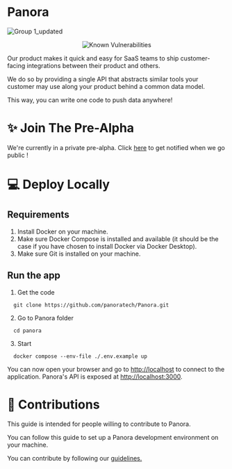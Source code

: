 # **Panora**

![Group 1_updated](https://github.com/panoratech/Panora/assets/39710677/c9a35848-7b48-43af-bd6c-6a5257e19bea)

<div style="text-align:center">
  <img src="https://snyk.io/test/github/panoratech/Panora/badge.svg" alt="Known Vulnerabilities">
</div>

Our product makes it quick and easy for SaaS teams to ship customer-facing integrations between their product and others.

We do so by providing a single API that abstracts similar tools your customer may use along your product behind a common data model.

This way, you can write one code to push data anywhere!

# ✨ Join The Pre-Alpha

We're currently in a private pre-alpha. Click [here](https://form.typeform.com/to/KtthfECD) to get notified when we go public !

# 💻  Deploy Locally

## Requirements

 1. Install Docker on your machine.
 2. Make sure Docker Compose is installed and available (it should be the case if you have chosen to install Docker via Docker Desktop).
 3. Make sure Git is installed on your machine.

## Run the app

 1. Get the code

```
  git clone https://github.com/panoratech/Panora.git
 ```

 2. Go to Panora folder

```
  cd panora
  ```

 3. Start

```
  docker compose --env-file ./.env.example up
 ```

You can now open your browser and go to <http://localhost> to connect to the application. Panora's API is exposed at <http://localhost:3000>.

# 🚀 Contributions

This guide is intended for people willing to contribute to Panora.

You can follow this guide to set up a Panora development environment on your machine.

You can contribute by following our [guidelines.](https://github.com/panoratech/Panora/blob/main/CONTRIBUTING.md)
